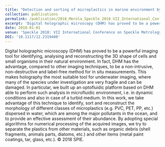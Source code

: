 ```yaml
---
title: "Detection and sorting of microplastics in marine environment by new imaging tools"
collection: publications
permalink: /publication/2018_Merola_Speckle_2018_VII_International_Conference_on_Speckle_Metrology
excerpt: 'Digital holographic microscopy (DHM) has proved to be a powerful imaging tool for identifying, analysing and reconstructing the 3D shape of cells and small organisms in their natural environment. In fact, DHM has the advantage, compared to other imaging techniques, to be a non-intrusive, non-destructive and label-free method for in situ measurements. This makes holography the most suitable tool for underwater imaging, where many of the species under investigation are very fragile and can be damaged. In particular, we built up an optofluidic platform based on DHM able to perform such analysis in microfluidic environment, i.e. in dynamic conditions and also in case of a turbid medium. In this work, we take advantage of this technique to identify, sort and reconstruct the morphology of different classes of microplastics (e.g. PVC, PET, PP, etc.) dispersed in water, which are among the major pollutants in the ocean, and to provide an effective assessment of their abundance. By adopting special algorithms for numerical processing of the acquired images, we try to separate the plastics from other materials, such as organic debris (shell fragments, animals parts, diatoms, etc.) and other items (metal paint coatings, tar, glass, etc.). © 2018 SPIE.'
date: 2018-01-01
venue: 'Speckle 2018: VII International Conference on Speckle Metrology'
DOI: '10.1117/12.2319400'
---
```

Digital holographic microscopy (DHM) has proved to be a powerful imaging tool for identifying, analysing and reconstructing the 3D shape of cells and small organisms in their natural environment. In fact, DHM has the advantage, compared to other imaging techniques, to be a non-intrusive, non-destructive and label-free method for in situ measurements. This makes holography the most suitable tool for underwater imaging, where many of the species under investigation are very fragile and can be damaged. In particular, we built up an optofluidic platform based on DHM able to perform such analysis in microfluidic environment, i.e. in dynamic conditions and also in case of a turbid medium. In this work, we take advantage of this technique to identify, sort and reconstruct the morphology of different classes of microplastics (e.g. PVC, PET, PP, etc.) dispersed in water, which are among the major pollutants in the ocean, and to provide an effective assessment of their abundance. By adopting special algorithms for numerical processing of the acquired images, we try to separate the plastics from other materials, such as organic debris (shell fragments, animals parts, diatoms, etc.) and other items (metal paint coatings, tar, glass, etc.). © 2018 SPIE.
